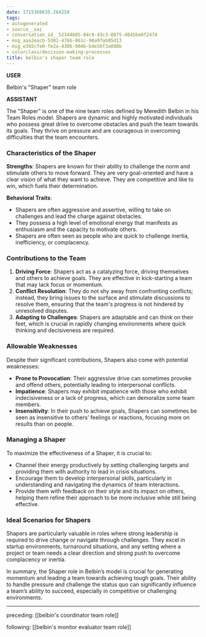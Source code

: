 ```yaml
---
date: 1715366635.264258
tags:
- autogenerated
- source__oai
- conversation_id__52344605-84c9-43c3-8875-d845be0f2474
- msg_aaa2eacb-5381-476b-861c-98a9fab05d13
- msg_e392cfe0-fe2a-4306-904b-b4e56f3a088b
- colorclass/decision-making-processes
title: belbin's shaper team role
---
```


**USER**

Belbin's "Shaper" team role


**ASSISTANT**

The "Shaper" is one of the nine team roles defined by Meredith Belbin in his Team Roles model. Shapers are dynamic and highly motivated individuals who possess great drive to overcome obstacles and push the team towards its goals. They thrive on pressure and are courageous in overcoming difficulties that the team encounters.

### Characteristics of the Shaper

**Strengths**: Shapers are known for their ability to challenge the norm and stimulate others to move forward. They are very goal-oriented and have a clear vision of what they want to achieve. They are competitive and like to win, which fuels their determination.

**Behavioral Traits**:
- Shapers are often aggressive and assertive, willing to take on challenges and lead the charge against obstacles.
- They possess a high level of emotional energy that manifests as enthusiasm and the capacity to motivate others.
- Shapers are often seen as people who are quick to challenge inertia, inefficiency, or complacency.

### Contributions to the Team

1. **Driving Force**: Shapers act as a catalyzing force, driving themselves and others to achieve goals. They are effective in kick-starting a team that may lack focus or momentum.
2. **Conflict Resolution**: They do not shy away from confronting conflicts; instead, they bring issues to the surface and stimulate discussions to resolve them, ensuring that the team's progress is not hindered by unresolved disputes.
3. **Adapting to Challenges**: Shapers are adaptable and can think on their feet, which is crucial in rapidly changing environments where quick thinking and decisiveness are required.

### Allowable Weaknesses

Despite their significant contributions, Shapers also come with potential weaknesses:
- **Prone to Provocation**: Their aggressive drive can sometimes provoke and offend others, potentially leading to interpersonal conflicts.
- **Impatience**: Shapers may exhibit impatience with those who exhibit indecisiveness or a lack of progress, which can demoralize some team members.
- **Insensitivity**: In their push to achieve goals, Shapers can sometimes be seen as insensitive to others’ feelings or reactions, focusing more on results than on people.

### Managing a Shaper

To maximize the effectiveness of a Shaper, it is crucial to:
- Channel their energy productively by setting challenging targets and providing them with authority to lead in crisis situations.
- Encourage them to develop interpersonal skills, particularly in understanding and navigating the dynamics of team interactions.
- Provide them with feedback on their style and its impact on others, helping them refine their approach to be more inclusive while still being effective.

### Ideal Scenarios for Shapers

Shapers are particularly valuable in roles where strong leadership is required to drive change or navigate through challenges. They excel in startup environments, turnaround situations, and any setting where a project or team needs a clear direction and strong push to overcome complacency or inertia.

In summary, the Shaper role in Belbin’s model is crucial for generating momentum and leading a team towards achieving tough goals. Their ability to handle pressure and challenge the status quo can significantly influence a team’s ability to succeed, especially in competitive or challenging environments.


---

preceding: [[belbin's coordinator team role]]  


following: [[belbin's monitor evaluator team role]]